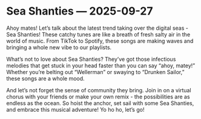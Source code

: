 # Sea Shanties — 2025-09-27

Ahoy mates! Let’s talk about the latest trend taking over the digital seas - Sea Shanties! These catchy tunes are like a breath of fresh salty air in the world of music. From TikTok to Spotify, these songs are making waves and bringing a whole new vibe to our playlists.

What’s not to love about Sea Shanties? They’ve got those infectious melodies that get stuck in your head faster than you can say “ahoy, matey!” Whether you’re belting out “Wellerman” or swaying to “Drunken Sailor,” these songs are a whole mood.

And let’s not forget the sense of community they bring. Join in on a virtual chorus with your friends or make your own remix - the possibilities are as endless as the ocean. So hoist the anchor, set sail with some Sea Shanties, and embrace this musical adventure! Yo ho ho, let’s go!